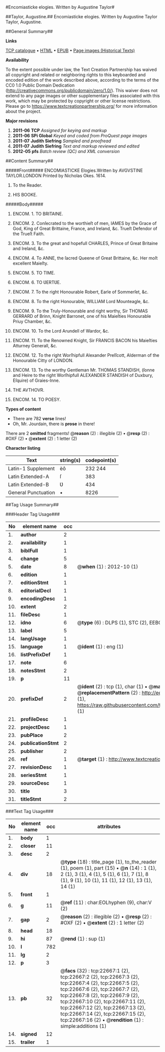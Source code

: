 #Encomiasticke elogies. Written by Augustine Taylor#

##Taylor, Augustine.##
Encomiasticke elogies. Written by Augustine Taylor
Taylor, Augustine.

##General Summary##

**Links**

[TCP catalogue](http://www.ota.ox.ac.uk/tcp/)  • 
[HTML](http://tei.it.ox.ac.uk/tcp/Texts-HTML/free/A13/A13411.html)  • 
[EPUB](http://tei.it.ox.ac.uk/tcp/Texts-EPUB/free/A13/A13411.epub) • 
[Page images (Historical Texts)](https://historicaltexts.jisc.ac.uk/eebo-99857008e)

**Availability**

To the extent possible under law, the Text Creation Partnership has waived all copyright and related or neighboring rights to this keyboarded and encoded edition of the work described above, according to the terms of the CC0 1.0 Public Domain Dedication (http://creativecommons.org/publicdomain/zero/1.0/). This waiver does not extend to any page images or other supplementary files associated with this work, which may be protected by copyright or other license restrictions. Please go to https://www.textcreationpartnership.org/ for more information about the project.

**Major revisions**

1. __2011-06__ __TCP__ *Assigned for keying and markup*
1. __2011-06__ __SPi Global__ *Keyed and coded from ProQuest page images*
1. __2011-07__ __Judith Siefring__ *Sampled and proofread*
1. __2011-07__ __Judith Siefring__ *Text and markup reviewed and edited*
1. __2012-05__ __pfs__ *Batch review (QC) and XML conversion*

##Content Summary##

#####Front#####
ENCOMIASTICKE Elogies.Written by AVGVSTINE TAYLOR.LONDON Printed by Nicholas Okes. 1614.
1. To the Reader.

1. HIS BOOKE.

#####Body#####

1. ENCOM. 1. TO BRITAINE.

1. ENCOM. 2. Conſecrated to the worthieſt of men, IAMES by the Grace of God, King of Great Brittaine, France, and Ireland, &c. Trueſt Defendor of the Trueſt Faith.

1. ENCOM. 3. To the great and hopefull CHARLES, Prince of Great Britaine and Ireland, &c.

1. ENCOM. 4. To ANNE, the ſacred Queene of Great Brittaine, &c. Her moſt excellent Maieſty.

1. ENCOM. 5. TO TIME.

1. ENCOM. 6. TO ƲERTƲE.

1. ENCOM. 7. To the right Honourable Robert, Earle of Sommerſet, &c.

1. ENCOM. 8. To the right Honourable, WILLIAM Lord Mounteagle, &c.

1. ENCOM. 9. To the Truly-Honourable and right worthy, Sir THOMAS GERRARD of Brinn, Knight Barronet, one of his Maieſties Honourable Priuy Chamber, &c.

1. ENCOM. 10. To the Lord Arundell of Wardor, &c.

1. ENCOM. 11. To the Renowned Knight, Sir FRANCIS BACON his Maieſties Atturney Generall, &c.

1. ENCOM. 12. To the right Worſhipfull Alexander Preſſcott, Alderman of the Honourable Citty of LONDON.

1. ENCOM. 13. To the worthy Gentleman Mr. THOMAS STANDISH, (ſonne and Heire to the right Worſhipfull ALEXANDER STANDISH of Duxbury, Eſquire) of Graies-Inne.

1. THE AVTHOVR.

1. ENCOM. 14. TO POESY.

**Types of content**

  * There are 782 **verse** lines!
  * Oh, Mr. Jourdain, there is **prose** in there!

There are 2 **omitted** fragments! 
 @__reason__ (2) : illegible (2)  •  @__resp__ (2) : #OXF (2)  •  @__extent__ (2) : 1 letter (2)

**Character listing**


|Text|string(s)|codepoint(s)|
|---|---|---|
|Latin-1 Supplement|èô|232 244|
|Latin Extended-A|ſ|383|
|Latin Extended-B|Ʋ|434|
|General Punctuation|•|8226|

##Tag Usage Summary##

###Header Tag Usage###

|No|element name|occ|attributes|
|---|---|---|---|
|1.|__author__|2||
|2.|__availability__|1||
|3.|__biblFull__|1||
|4.|__change__|5||
|5.|__date__|8| @__when__ (1) : 2012-10 (1)|
|6.|__edition__|1||
|7.|__editionStmt__|1||
|8.|__editorialDecl__|1||
|9.|__encodingDesc__|1||
|10.|__extent__|2||
|11.|__fileDesc__|1||
|12.|__idno__|6| @__type__ (6) : DLPS (1), STC (2), EEBO-CITATION (1), PROQUEST (1), VID (1)|
|13.|__label__|5||
|14.|__langUsage__|1||
|15.|__language__|1| @__ident__ (1) : eng (1)|
|16.|__listPrefixDef__|1||
|17.|__note__|6||
|18.|__notesStmt__|2||
|19.|__p__|11||
|20.|__prefixDef__|2| @__ident__ (2) : tcp (1), char (1)  •  @__matchPattern__ (2) : ([0-9\-]+):([0-9IVX]+) (1), (.+) (1)  •  @__replacementPattern__ (2) : http://eebo.chadwyck.com/downloadtiff?vid=$1&page=$2 (1), https://raw.githubusercontent.com/textcreationpartnership/Texts/master/tcpchars.xml#$1 (1)|
|21.|__profileDesc__|1||
|22.|__projectDesc__|1||
|23.|__pubPlace__|2||
|24.|__publicationStmt__|2||
|25.|__publisher__|2||
|26.|__ref__|1| @__target__ (1) : http://www.textcreationpartnership.org/docs/. (1)|
|27.|__revisionDesc__|1||
|28.|__seriesStmt__|1||
|29.|__sourceDesc__|1||
|30.|__title__|3||
|31.|__titleStmt__|2||


###Text Tag Usage###

|No|element name|occ|attributes|
|---|---|---|---|
|1.|__body__|1||
|2.|__closer__|11||
|3.|__desc__|2||
|4.|__div__|18| @__type__ (18) : title_page (1), to_the_reader (1), poem (1), part (15)  •  @__n__ (14) : 1 (1), 2 (1), 3 (1), 4 (1), 5 (1), 6 (1), 7 (1), 8 (1), 9 (1), 10 (1), 11 (1), 12 (1), 13 (1), 14 (1)|
|5.|__front__|1||
|6.|__g__|11| @__ref__ (11) : char:EOLhyphen (9), char:V (2)|
|7.|__gap__|2| @__reason__ (2) : illegible (2)  •  @__resp__ (2) : #OXF (2)  •  @__extent__ (2) : 1 letter (2)|
|8.|__head__|18||
|9.|__hi__|87| @__rend__ (1) : sup (1)|
|10.|__l__|782||
|11.|__lg__|2||
|12.|__p__|3||
|13.|__pb__|32| @__facs__ (32) : tcp:22667:1 (2), tcp:22667:2 (2), tcp:22667:3 (2), tcp:22667:4 (2), tcp:22667:5 (2), tcp:22667:6 (2), tcp:22667:7 (2), tcp:22667:8 (2), tcp:22667:9 (2), tcp:22667:10 (2), tcp:22667:11 (2), tcp:22667:12 (2), tcp:22667:13 (2), tcp:22667:14 (2), tcp:22667:15 (2), tcp:22667:16 (2)  •  @__rendition__ (1) : simple:additions (1)|
|14.|__signed__|12||
|15.|__trailer__|1||
